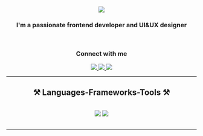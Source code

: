 <h1 align="center">
    <img src="https://readme-typing-svg.herokuapp.com/?font=Poppins&weight=600&color=139A3D&size=35&center=true&vCenter=true&width=500&height=70&duration=3000&lines=Hej+hej!+👋;+I'm+Dina+Mostafa!;+Nice+to+meet+you!+☺️;" />
</h1>

<h3 align="center">I'm a passionate frontend developer and UI&UX designer </h3>

<br/>

 
<div align="center"> 
  <h3 align="center">Connect with me</h3>
  <a href="mailto:dinayoussry96@gmail.com">
    <img src="https://img.shields.io/badge/Gmail-333333?style=for-the-badge&logo=gmail&logoColor=red" />
  </a>
  <a href="https://www.linkedin.com/in/dina-mostafa-929980108/" target="_blank">
    <img src="https://img.shields.io/badge/LinkedIn-0077B5?style=for-the-badge&logo=linkedin&logoColor=white" target="_blank" />
  </a>
  <a href="https://www.behance.net/dina-Mostafa" target="_blank">
     <img src="https://img.shields.io/badge/Behance-053eff?style=for-the-badge&logo=behance&logoColor=white" target="_blank" /> <!-- sqlite, safari, google-chrome are other good icon options -->
  </a>
</div>

 <hr/>
 
<h2 align="center">⚒️ Languages-Frameworks-Tools ⚒️</h2>
<br/>
<div align="center">
    <img src="https://skillicons.dev/icons?i=javascript,typescript,react,next,html,css,figma,tailwind" />
    <img src="https://skillicons.dev/icons?i=wordpress,nodejs,express,sqlite,p5js" /><br>
</div>

<br/>
<hr/>


  
